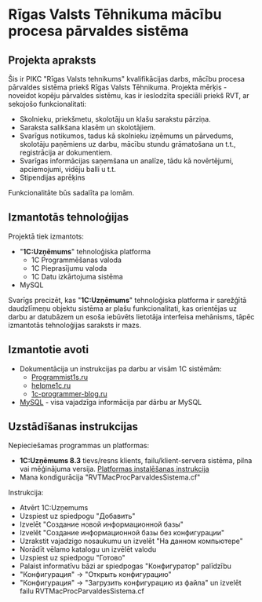 # Rīgas Valsts Tēhnikuma mācību procesa pārvaldes sistēma

## Projekta apraksts
Šis ir PIKC "Rīgas Valsts tehnikums" kvalifikācijas darbs, mācību procesa pārvaldes sistēma priekš Rīgas Valsts Tēhnikuma. Projekta mērķis - noveidot kopēju pārvaldes sistēmu, kas ir ieslodzīta speciāli priekš RVT, ar sekojošo funkcionalitati: 
+ Skolnieku, priekšmetu, skolotāju un klašu sarakstu pārziņa.
+ Saraksta salikšana klasēm un skolotājiem.
+ Svarīgus notikumos, tadus kā skolnieku izņēmums un pārvedums, skolotāju paņēmiens uz darbu, mācību stundu grāmatošana un t.t., registrācija ar dokumentiem.
+ Svarīgas informācijas saņemšana un analīze, tādu kā novērtējumi, apciemojumi, vidēju balli u t.t.
+ Stipendijas aprēķins

Funkcionalitāte būs sadalīta pa lomām.

## Izmantotās tehnoloģijas
Projektā tiek izmantots:
+ "**1C:Uzņēmums**" tehnoloģiska platforma  
  + 1C Programmēšanas valoda
  + 1С Pieprasījumu valoda
  + 1С Datu izkārtojuma sistēma
+ MySQL  

Svarīgs precizēt, kas "**1C:Uzņēmums**" tehnoloģiska platforma ir sarežģītā daudzlīmeņu objektu sistēma ar plašu funkcionalitati, kas orientējas uz darbu ar datubāzem un esoša iebūvēts lietotāja interfeisa mehānisms, tāpēc izmantotās tehnoloģijas saraksts ir mazs. 

## Izmantotie avoti
+ Dokumentācija un instrukcijas pa darbu ar visām 1C sistēmām:
  + [Programmist1s.ru](https://programmist1s.ru/programmirovanie-1s/)
  + [helpme1c.ru](https://helpme1c.ru/)
  + [1c-programmer-blog.ru](https://1c-programmer-blog.ru/)
+ [MySQL](https://dev.mysql.com/) - visa vajadzīga informācija par dārbu ar MySQL

## Uzstādīšanas instrukcijas
Nepieciešamas programmas un platformas:
+ **1C:Uzņēmums 8.3** tievs/resns klients, failu/klient-servera sistēma, pilna vai mēģinājuma versija. [Platformas instalēšanas instrukcija](https://programmist1s.ru/kak-ustanovit-1s-buhgalteriyu-i-drugie-konfiguratsii-kak-postavit-1s/)
+ Mana kondigurācija "RVTMacProcParvaldesSistema.cf"

Instrukcija:
+ Atvērt 1C:Uzņemums
+ Uzspiest uz spiedpogu "Добавить"
+ Izvelēt "Создание новой информационной базы"
+ Izvelēt "Создание информационной базы без конфигурации"
+ Uzrakstit vajadzigo nosaukumu un izvelēt "На данном компьютере"
+ Norādīt vēlamo katalogu un izvēlēt valodu
+ Uzspiest uz spiedpogu "Готово"
+ Palaist informatīvu bāzi ar spiedpogas "Конфигуратор" palīdzību
+ "Конфигурация" -> "Открыть конфигурацию"
+ "Конфигурация" -> "Загрузить конфигурацию из файла" un izvelēt failu RVTMacProcParvaldesSistema.cf 
